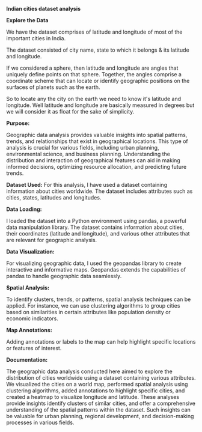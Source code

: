 **Indian cities dataset analysis**


**Explore the Data**


We have the dataset comprises of latitude and longitude of most of the important cities in India.

The dataset consisted of city name, state to which it belongs & its latitude and longitude.

If we considered a sphere, then latitude and longitude are angles that uniquely define points on that sphere. Together, the angles comprise a coordinate scheme that can locate or identify geographic positions on the surfaces of planets such as the earth.

So to locate any the city on the earth we need to know it's latitude and longitude. Well latitude and longitude are basically measured in degrees but we will consider it as float for the sake of simplicity.



**Purpose:**

Geographic data analysis provides valuable insights into spatial patterns, trends, and relationships that exist in geographical locations. This type of analysis is crucial for various fields, including urban planning, environmental science, and business planning. Understanding the distribution and interaction of geographical features can aid in making informed decisions, optimizing resource allocation, and predicting future trends.

**Dataset Used:**
For this analysis, I have used a dataset containing information about cities worldwide. The dataset includes attributes such as cities, states, latitudes and longitudes.


**Data Loading:**

I loaded the dataset into a Python environment using pandas, a powerful data manipulation library. The dataset contains information about cities, their coordinates (latitude and longitude), and various other attributes that are relevant for geographic analysis.

**Data Visualization:**

For visualizing geographic data, I used the geopandas library to create interactive and informative maps. Geopandas extends the capabilities of pandas to handle geographic data seamlessly.

**Spatial Analysis:**

To identify clusters, trends, or patterns, spatial analysis techniques can be applied. For instance, we can use clustering algorithms to group cities based on similarities in certain attributes like population density or economic indicators.

**Map Annotations:**

Adding annotations or labels to the map can help highlight specific locations or features of interest. 

**Documentation:**

The geographic data analysis conducted here aimed to explore the distribution of cities worldwide using a dataset containing various attributes. We visualized the cities on a world map, performed spatial analysis using clustering algorithms, added annotations to highlight specific cities, and created a heatmap to visualize longitude and latitude. These analyses provide insights  identify clusters of similar cities, and offer a comprehensive understanding of the spatial patterns within the dataset. Such insights can be valuable for urban planning, regional development, and decision-making processes in various fields.


